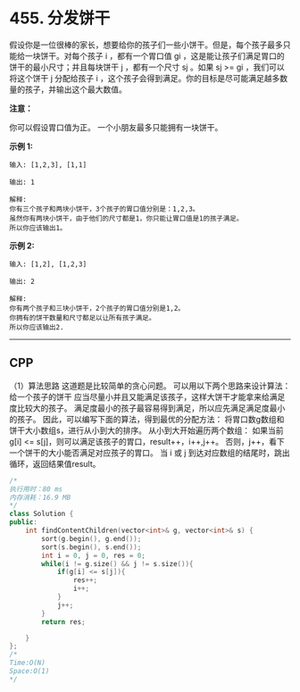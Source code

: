# 455. 分发饼干

假设你是一位很棒的家长，想要给你的孩子们一些小饼干。但是，每个孩子最多只能给一块饼干。对每个孩子 i ，都有一个胃口值 gi ，这是能让孩子们满足胃口的饼干的最小尺寸；并且每块饼干 j ，都有一个尺寸 sj 。如果 sj >= gi ，我们可以将这个饼干 j 分配给孩子 i ，这个孩子会得到满足。你的目标是尽可能满足越多数量的孩子，并输出这个最大数值。

**注意：**

你可以假设胃口值为正。
一个小朋友最多只能拥有一块饼干。

**示例 1:**

```
输入: [1,2,3], [1,1]

输出: 1

解释: 
你有三个孩子和两块小饼干，3个孩子的胃口值分别是：1,2,3。
虽然你有两块小饼干，由于他们的尺寸都是1，你只能让胃口值是1的孩子满足。
所以你应该输出1。
```

**示例 2:**

```
输入: [1,2], [1,2,3]

输出: 2

解释: 
你有两个孩子和三块小饼干，2个孩子的胃口值分别是1,2。
你拥有的饼干数量和尺寸都足以让所有孩子满足。
所以你应该输出2.
```

***

## CPP

（1）算法思路
这道题是比较简单的贪心问题。
可以用以下两个思路来设计算法：
给一个孩子的饼干 应当尽量小并且又能满足该孩子，这样大饼干才能拿来给满足度比较大的孩子。
满足度最小的孩子最容易得到满足，所以应先满足满足度最小的孩子。
因此，可以编写下面的算法，得到最优的分配方法：
将胃口数g数组和饼干大小数组s，进行从小到大的排序。
从小到大开始遍历两个数组：
如果当前g[i] <= s[j]，则可以满足该孩子的胃口，result++，i++,j++。
否则，j++，看下一个饼干的大小能否满足对应孩子的胃口。
当 i 或 j 到达对应数组的结尾时，跳出循环，返回结果值result。

```cpp
/*
执行用时：80 ms
内存消耗：16.9 MB
*/
class Solution {
public:
    int findContentChildren(vector<int>& g, vector<int>& s) {
        sort(g.begin(), g.end());
        sort(s.begin(), s.end());
        int i = 0, j = 0, res = 0;
        while(i != g.size() && j != s.size()){
            if(g[i] <= s[j]){
                res++;
                i++;
            }
            j++;
        }
        return res;

    }
};
/*
Time:O(N)
Space:O(1)
*/
```

